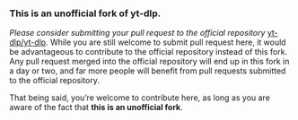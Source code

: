 ### This is an unofficial fork of yt-dlp.

*Please consider submitting your pull request to the official repository* [yt-dlp/yt-dlp](https://github.com/yt-dlp/yt-dlp/pulls). While you are still welcome to submit pull request here, it would be advantageous to contribute to the official repository instead of this fork. Any pull request merged into the official repository will end up in this fork in a day or two, and far more people will benefit from pull requests submitted to the official repository.

That being said, you’re welcome to contribute here, as long as you are aware of the fact that **this is an unofficial fork**.